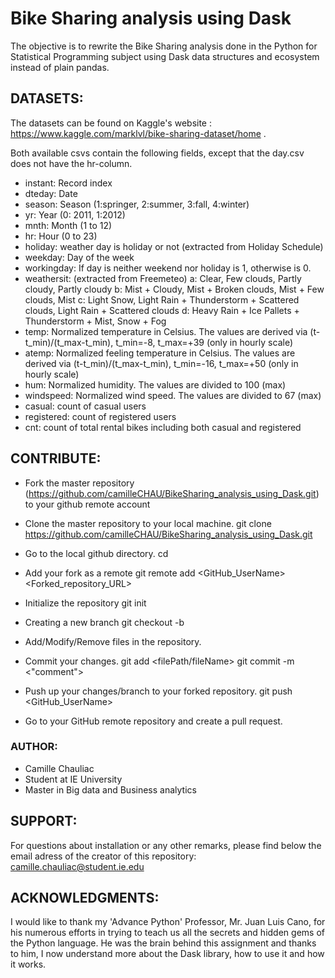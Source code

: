 # Bike Sharing analysis using Dask

The objective is to rewrite the Bike Sharing analysis done in the Python for Statistical Programming subject using Dask data structures and ecosystem instead of plain pandas.


## DATASETS:

The datasets can be found on Kaggle's website : https://www.kaggle.com/marklvl/bike-sharing-dataset/home .

Both available csvs contain the following fields, except that the day.csv does not have the hr-column. 

- instant: Record index
- dteday: Date
- season: Season (1:springer, 2:summer, 3:fall, 4:winter)
- yr: Year (0: 2011, 1:2012)
- mnth: Month (1 to 12)
- hr: Hour (0 to 23)
- holiday: weather day is holiday or not (extracted from Holiday Schedule)
- weekday: Day of the week
- workingday: If day is neither weekend nor holiday is 1, otherwise is 0.
- weathersit: (extracted from Freemeteo)
    a: Clear, Few clouds, Partly cloudy, Partly cloudy
    b: Mist + Cloudy, Mist + Broken clouds, Mist + Few clouds, Mist
    c: Light Snow, Light Rain + Thunderstorm + Scattered clouds, Light Rain + Scattered clouds
    d: Heavy Rain + Ice Pallets + Thunderstorm + Mist, Snow + Fog
- temp: Normalized temperature in Celsius. The values are derived via (t-t_min)/(t_max-t_min), t_min=-8, t_max=+39 (only in hourly scale)
- atemp: Normalized feeling temperature in Celsius. The values are derived via (t-t_min)/(t_max-t_min), t_min=-16, t_max=+50 (only in hourly scale)
- hum: Normalized humidity. The values are divided to 100 (max)
- windspeed: Normalized wind speed. The values are divided to 67 (max)
- casual: count of casual users
- registered: count of registered users
- cnt: count of total rental bikes including both casual and registered

## CONTRIBUTE:

* Fork the master repository (https://github.com/camilleCHAU/BikeSharing_analysis_using_Dask.git) to your github remote account

* Clone the master repository to your local machine.
	git clone https://github.com/camilleCHAU/BikeSharing_analysis_using_Dask.git
    
* Go to the local github directory.
	cd <directoryPath>
	
* Add your fork as a remote
	git remote add <GitHub_UserName> <Forked_repository_URL>
	
* Initialize the repository
	git init
	
* Creating a new branch 
	git checkout -b <branchName>
	
* Add/Modify/Remove files in the repository.

* Commit your changes.
	git add <filePath/fileName>
	git commit -m <"comment">
	
* Push up your changes/branch to your forked repository. 
	git push <GitHub_UserName> <branchName>
	
* Go to your GitHub remote repository and create a pull request.


### AUTHOR:
 - Camille Chauliac
 - Student at IE University
 - Master in Big data and Business analytics

## SUPPORT:
For questions about installation or any other remarks, please find below the email adress of the creator of this repository:
camille.chauliac@student.ie.edu

## ACKNOWLEDGMENTS:

I would like to thank my 'Advance Python' Professor, Mr. Juan Luis Cano, for his numerous efforts in trying to teach us all the secrets and hidden gems of the Python language. He was the brain behind this assignment and thanks to him, I now understand more about the Dask library, how to use it and how it works.


